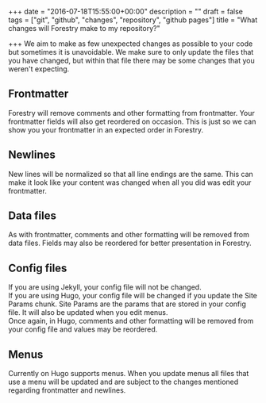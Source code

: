 +++
date = "2016-07-18T15:55:00+00:00"
description = ""
draft = false
tags = ["git", "github", "changes", "repository", "github pages"]
title = "What changes will Forestry make to my repository?"

+++
We aim to make as few unexpected changes as possible to your code but sometimes it is unavoidable.
We make sure to only update the files that you have changed, but within that file there may be some changes that you weren't expecting.

## Frontmatter
Forestry will remove comments and other formatting from frontmatter. Your frontmatter fields will also get reordered on occasion. This is just so we can show you your frontmatter in an expected order in Forestry.

## Newlines
New lines will be normalized so that all line endings are the same. This can make it look like your content was changed when all you did was edit your frontmatter.

## Data files
As with frontmatter, comments and other formatting will be removed from data files. Fields may also be reordered for better presentation in Forestry.

## Config files
If you are using Jekyll, your config file will not be changed.  
If you are using Hugo, your config file will be changed if you update the Site Params chunk. Site Params are the params that are stored in your config file. It will also be updated when you edit menus.  
Once again, in Hugo, comments and other formatting will be removed from your config file and values may be reordered.

## Menus
Currently on Hugo supports menus. When you update menus all files that use a menu will be updated and are subject to the changes mentioned regarding frontmatter and newlines.